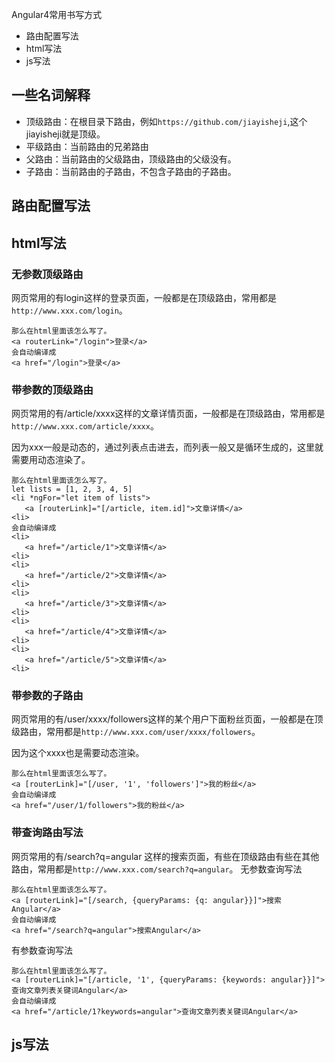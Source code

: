 Angular4常用书写方式
- 路由配置写法
- html写法
- js写法

## 一些名词解释
- 顶级路由：在根目录下路由，例如`https://github.com/jiayisheji`,这个jiayisheji就是顶级。
- 平级路由：当前路由的兄弟路由
- 父路由：当前路由的父级路由，顶级路由的父级没有。
- 子路由：当前路由的子路由，不包含子路由的子路由。

## 路由配置写法



## html写法
### 无参数顶级路由
网页常用的有login这样的登录页面，一般都是在顶级路由，常用都是`http://www.xxx.com/login`。
```
那么在html里面该怎么写了。
<a routerLink="/login">登录</a>
会自动编译成
<a href="/login">登录</a>
```

### 带参数的顶级路由
网页常用的有/article/xxxx这样的文章详情页面，一般都是在顶级路由，常用都是`http://www.xxx.com/article/xxxx`。

因为xxx一般是动态的，通过列表点击进去，而列表一般又是循环生成的，这里就需要用动态渲染了。
```
那么在html里面该怎么写了。
let lists = [1, 2, 3, 4, 5]
<li *ngFor="let item of lists">
   <a [routerLink]="[/article, item.id]">文章详情</a>
<li>
会自动编译成
<li>
   <a href="/article/1">文章详情</a>
<li>
<li>
   <a href="/article/2">文章详情</a>
<li>
<li>
   <a href="/article/3">文章详情</a>
<li>
<li>
   <a href="/article/4">文章详情</a>
<li>
<li>
   <a href="/article/5">文章详情</a>
<li>
```

### 带参数的子路由
网页常用的有/user/xxxx/followers这样的某个用户下面粉丝页面，一般都是在顶级路由，常用都是`http://www.xxx.com/user/xxxx/followers`。

因为这个xxxx也是需要动态渲染。
```
那么在html里面该怎么写了。
<a [routerLink]="[/user, '1', 'followers']">我的粉丝</a>
会自动编译成
<a href="/user/1/followers">我的粉丝</a>
```

### 带查询路由写法
网页常用的有/search?q=angular 这样的搜索页面，有些在顶级路由有些在其他路由，常用都是`http://www.xxx.com/search?q=angular`。
无参数查询写法
```
那么在html里面该怎么写了。
<a [routerLink]="[/search, {queryParams: {q: angular}}]">搜索Angular</a>
会自动编译成
<a href="/search?q=angular">搜索Angular</a>
```
有参数查询写法
```
那么在html里面该怎么写了。
<a [routerLink]="[/article, '1', {queryParams: {keywords: angular}}]">查询文章列表关键词Angular</a>
会自动编译成
<a href="/article/1?keywords=angular">查询文章列表关键词Angular</a>
```

## js写法
